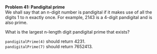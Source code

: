 **Problem 41: Pandigital prime**  
We shall say that an n-digit number is pandigital if it makes use of all the digits 1 to n exactly once.   For example, 2143 is a 4-digit pandigital and is also prime.  

What is the largest n-length digit pandigital prime that exists?  

`pandigitalPrime(4)` should return 4231.  
`pandigitalPrime(7)` should return 7652413.  